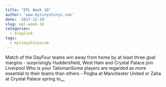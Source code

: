 ```yaml
---
title: "EPL Week 18"
author: 'www.mytinyshinys.com'
date: '2017-12-19'
slug: epl-week-18
categories:
  - bloglink
tags:
  - mytinyshinyscom
---
```


Match of the DayFour teams win away from home by at least three goal margins - surprisingly Huddersfield, West Ham and Crystal Palace join Liverpool Who is your TalismanSome players are regarded as more essential to their teams than others - Pogba at Manchester United or Zaha at Crystal Palace spring to[... <i class="fas fa-external-link-alt"></i>](https://www.mytinyshinys.com/2017/12/19/epl-week-18/)

